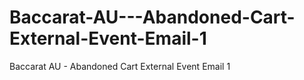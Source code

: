 # Baccarat-AU---Abandoned-Cart-External-Event-Email-1
Baccarat AU - Abandoned Cart External Event Email 1
